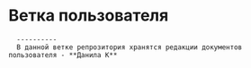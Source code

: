 # Ветка пользователя 
      ----------
      В данной ветке репрозитория хранятся редакции документов пользователя - **Данила К**